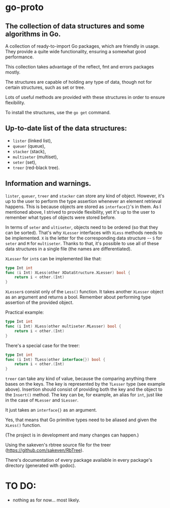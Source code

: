 # go-proto
## The collection of data structures and some algorithms in Go.

A collection of ready-to-import Go packages, which are friendly in usage. They provide
a quite wide functionality, ensuring a somewhat good performance.

This collection takes advantage of the reflect, fmt and errors packages mostly. 

The structures are capable of holding any type of data, though not for certain structures,
such as set or tree.

Lots of useful methods are provided with these structures in order to ensure flexibility.

To install the structures, use the `go get` command.

## Up-to-date list of the data structures:
- `lister` (linked list),
- `queuer` (queue),
- `stacker` (stack),
- `multiseter` (multiset),
- `seter` (set),
- `treer` (red-black tree).

## Information and warnings.
`lister`, `queuer`, `treer` and `stacker` can store any kind of object. However, it's up to the user to
perform the type assertion whenever an element retrieval happens. This is because objects
are stored as `interface{}`'s in them. As I mentioned above, I strived to provide
flexibility, yet it's up to the user to remember what types of objects were stored before.

In terms of `seter` and `ultiseter`, objects need to be ordered (so that they can be sorted).
That's why `XLesser` interfaces with `XLess` methods needs to be implemented. `X` is the letter for the corresponding
data structure -- `S` for `seter` and `M` for `multiseter`. Thanks to that, it's
possible to use all of these data structures in a single file (the names are differentiated).

`XLesser` for `int`s can be implemented like that:
```go
type Int int
func (i Int) XLess(other XDataStructure.XLesser) bool {
	return i < other.(Int)
}
```
`XLesser`s consist only of the `Less()` function. It takes another `XLesser` object as an argument
and returns a bool. Remember about performing type assertion of the provided object.

Practical example:
```go
type Int int
func (i Int) XLess(other multiseter.MLesser) bool {
	return i < other.(Int)
}
```

There's a special case for the treer:
```go
type Int int
func (i Int) TLess(other interface{}) bool {
	return i < other.(Int)
}
```

`treer` can take any kind of value, because the comparing anything there bases on the keys. The key
is represented by the `TLesser` type (see example above). Insertion should consist of providing both
the key and the object to the `Insert()` method. The key can be, for example, an alias for `int`, just
like in the case of `MLesser` and `SLesser`.

It just takes an `interface{}` as an argument.

Yes, that means that Go primitive types need to be aliased and given the `XLess()` function.

(The project is in development and many changes can happen.)

Using the sakeven's rbtree source file for the treer (https://github.com/sakeven/RbTree).

There's documentation of every package available in every package's directory (generated with godoc).

# TO DO:
- nothing as for now... most likely.
